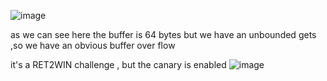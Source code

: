 ![image](https://github.com/CMDJO-QAIS/CTF-Writeups/assets/160439920/88ed6565-1498-4ccf-ab30-ad893a0b0e5f)

as we can see here the buffer is 64 bytes but we have an unbounded gets ,so we have an obvious buffer over flow

it's a RET2WIN challenge , but the canary is enabled 
![image](https://github.com/CMDJO-QAIS/CTF-Writeups/assets/160439920/33f1e988-e784-4505-ba1c-b8d80f296a9f)


